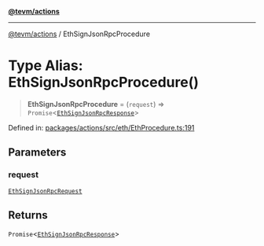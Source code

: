 [**@tevm/actions**](../README.md)

***

[@tevm/actions](../globals.md) / EthSignJsonRpcProcedure

# Type Alias: EthSignJsonRpcProcedure()

> **EthSignJsonRpcProcedure** = (`request`) => `Promise`\<[`EthSignJsonRpcResponse`](EthSignJsonRpcResponse.md)\>

Defined in: [packages/actions/src/eth/EthProcedure.ts:191](https://github.com/evmts/tevm-monorepo/blob/main/packages/actions/src/eth/EthProcedure.ts#L191)

## Parameters

### request

[`EthSignJsonRpcRequest`](EthSignJsonRpcRequest.md)

## Returns

`Promise`\<[`EthSignJsonRpcResponse`](EthSignJsonRpcResponse.md)\>
